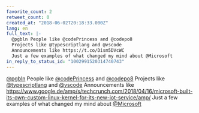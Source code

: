 ```yaml
---
favorite_count: 2
retweet_count: 0
created_at: "2018-06-02T20:18:33.000Z"
lang: en
full_text: |-
  @pgbln People like @codePrincess and @codepo8 
  Projects like @typescriptlang and @vscode 
  Announcements like https://t.co/Dism5DVcWC 
  Just a few examples of what changed my mind about @Microsoft
in_reply_to_status_id: "1002991520314740743"
---
```


[@pgbln](https://twitter.com/pgbln) People like
[@codePrincess](https://twitter.com/codePrincess) and
[@codepo8](https://twitter.com/codepo8) Projects like
[@typescriptlang](https://twitter.com/typescriptlang) and
[@vscode](https://twitter.com/vscode) Announcements like
<https://www.google.de/amp/s/techcrunch.com/2018/04/16/microsoft-built-its-own-custom-linux-kernel-for-its-new-iot-service/amp/>
Just a few examples of what changed my mind about
[@Microsoft](https://twitter.com/Microsoft)
